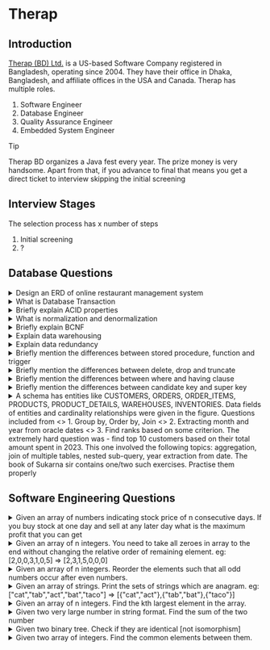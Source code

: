# Therap

## Introduction
[Therap (BD) Ltd.](https://therapbd.com/) is a US-based Software Company registered in Bangladesh, operating since 2004. They have their office in Dhaka, Bangladesh, and affiliate offices in the USA and Canada.
Therap has multiple roles. 
1. Software Engineer
2. Database Engineer
3. Quality Assurance Engineer
4. Embedded System Engineer

> [!TIP]
> Therap BD organizes a Java fest every year. The prize money is very handsome. Apart from that, if you advance to final that means you get a direct ticket to interview skipping the initial screening

## Interview Stages
The selection process has x number of steps
1. Initial screening
2. ?


## Database Questions
<details>
<summary>
Design an ERD of online restaurant management system
</summary>
<br>
[Answer]
<br/>
</details>

<details>
<summary>
What is Database Transaction
</summary>
<br>
[Answer]
<br/>
</details>

<details>
<summary>
Briefly explain ACID properties
</summary>
<br>
[Answer]
<br/>
</details>

<details>
<summary>
What is normalization and denormalization
</summary>
<br>
[Answer] 
<br/>
</details>

<details>
<summary>
Briefly explain BCNF
</summary>
<br>
[Answer]
<br/>
</details>

<details>
<summary>
Explain data warehousing
</summary>
<br>
[Answer]
<br/>
</details>

<details>
<summary>
Explain data redundancy
</summary>
<br>
[Answer]
<br/>
</details>

<details>
<summary>
Briefly mention the differences between stored procedure, function and trigger
</summary>
<br>
[Answer]
<br/>
</details>

<details>
<summary>
Briefly mention the differences between delete, drop and truncate
</summary>
<br>
[Answer]
<br/>
</details>

<details>
<summary>
Briefly mention the differences between where and having clause
</summary>
<br>
[Answer]
<br/>
</details>

<details>
<summary>
Briefly mention the differences between candidate key and super key
</summary>
<br>
[Answer]
<br/>
</details>

<details>
<summary>
A schema has entities like CUSTOMERS, ORDERS, ORDER_ITEMS, PRODUCTS, PRODUCT_DETAILS, WAREHOUSES, INVENTORIES. Data fields of entities and cardinality relationships were given in the figure. Questions included from <>
1. Group by, Order by, Join <>
2. Extracting month and year from oracle dates <>
3. Find ranks based on some criterion. The extremely hard question was - find top 10 customers based on their total amount spent in 2023. This one involved the following topics: aggregation, join of multiple tables, nested sub-query, year extraction from date. The book of Sukarna sir contains one/two such exercises. Practise them properly

</summary>
<br>
[Answer]
<br/>
</details>

## Software Engineering Questions
<details>
<summary>
Given an array of numbers indicating stock price of n consecutive days. If you buy stock at one day and sell at any later day what is the maximum profit that you can get
</summary>
<br>
[Answer]
<br/>
</details>

<details>
<summary>
Given an array of n integers. You need to take all zeroes in array to the end without changing the relative order of remaining element.
eg: [2,0,0,3,1,0,5] => [2,3,1,5,0,0,0]
</summary>
<br>
[Answer]
<br/>
</details>

<details>
<summary>
Given an array of n integers. Reorder the elements such that all odd numbers occur after even numbers.
</summary>
<br>
[Answer]
<br/>
</details>

<details>
<summary>
Given an array of strings. Print the sets of strings which are anagram.
eg: ["cat","tab","act","bat","taco"] => [{"cat","act"},{"tab","bat"},{"taco"}] 
</summary>
<br>
[Answer]
<br/>
</details>

<details>
<summary>
Given an array of n integers. Find the kth largest element in the array.
</summary>
<br>
[Answer]
<br/>
</details>

<details>
<summary>
Given two very large number in string format. Find the sum of the two number
</summary>
<br>
[Answer]
<br/>
</details>

<details>
<summary>
Given two binary tree. Check if they are identical [not isomorphism]
</summary>
<br>
[Answer]
<br/>
</details>

<details>
<summary>
Given two array of integers. Find the common elements between them.
</summary>
<br>
[Answer]
<br/>
</details>
